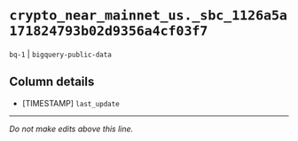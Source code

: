 # `crypto_near_mainnet_us._sbc_1126a5a171824793b02d9356a4cf03f7`
`bq-1` | `bigquery-public-data`

## Column details
* [TIMESTAMP] `last_update`

-------------------------------------------------------------------------------
*Do not make edits above this line.*

